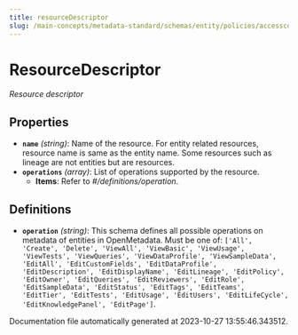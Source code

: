 ```yaml
---
title: resourceDescriptor
slug: /main-concepts/metadata-standard/schemas/entity/policies/accesscontrol/resourcedescriptor
---
```


# ResourceDescriptor

*Resource descriptor*

## Properties

- **`name`** *(string)*: Name of the resource. For entity related resources, resource name is same as the entity name. Some resources such as lineage are not entities but are resources.
- **`operations`** *(array)*: List of operations supported by the resource.
  - **Items**: Refer to *#/definitions/operation*.
## Definitions

- **`operation`** *(string)*: This schema defines all possible operations on metadata of entities in OpenMetadata. Must be one of: `['All', 'Create', 'Delete', 'ViewAll', 'ViewBasic', 'ViewUsage', 'ViewTests', 'ViewQueries', 'ViewDataProfile', 'ViewSampleData', 'EditAll', 'EditCustomFields', 'EditDataProfile', 'EditDescription', 'EditDisplayName', 'EditLineage', 'EditPolicy', 'EditOwner', 'EditQueries', 'EditReviewers', 'EditRole', 'EditSampleData', 'EditStatus', 'EditTags', 'EditTeams', 'EditTier', 'EditTests', 'EditUsage', 'EditUsers', 'EditLifeCycle', 'EditKnowledgePanel', 'EditPage']`.


Documentation file automatically generated at 2023-10-27 13:55:46.343512.
